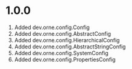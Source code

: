 # 1.0.0

01. Added dev.orne.config.Config
01. Added dev.orne.config.AbstractConfig
01. Added dev.orne.config.HierarchicalConfig
01. Added dev.orne.config.AbstractStringConfig
01. Added dev.orne.config.SystemConfig
01. Added dev.orne.config.PropertiesConfig
